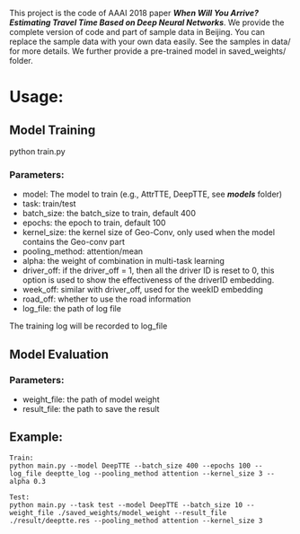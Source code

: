 This project is the code of AAAI 2018 paper ***When Will You Arrive? Estimating Travel Time Based on Deep Neural Networks***.
We provide the complete version of code and part of sample data in Beijing. You can replace the sample data with your own data easily. See the samples in data/ for more details.
We further provide a pre-trained model in saved_weights/ folder.

# Usage:

## Model Training
python train.py
### Parameters:

* model: The model to train (e.g., AttrTTE, DeepTTE, see ***models*** folder)
* task: train/test
* batch_size: the batch_size to train, default 400
* epochs: the epoch to train, default 100
* kernel_size: the kernel size of Geo-Conv, only used when the model contains the Geo-conv part
* pooling_method: attention/mean
* alpha: the weight of combination in multi-task learning
* driver_off: if the driver_off = 1, then all the driver ID is reset to 0, this option is used to show the effectiveness of the driverID embedding.
* week_off: similar with driver_off, used for the weekID embedding
* road_off: whether to use the road information
* log_file: the path of log file

The training log will be recorded to log_file

## Model Evaluation

### Parameters:
* weight_file: the path of model weight
* result_file: the path to save the result

## Example:
```
Train:
python main.py --model DeepTTE --batch_size 400 --epochs 100 --log_file deeptte_log --pooling_method attention --kernel_size 3 --alpha 0.3

Test:
python main.py --task test --model DeepTTE --batch_size 10 --weight_file ./saved_weights/model_weight --result_file ./result/deeptte.res --pooling_method attention --kernel_size 3
```
